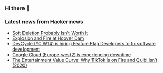 ### Hi there 👋

<!--
**arashid-sh/arashid-sh** is a ✨ _special_ ✨ repository because its `README.md` (this file) appears on your GitHub profile.

Here are some ideas to get you started:

- 🔭 I’m currently working on ...
- 🌱 I’m currently learning ...
- 👯 I’m looking to collaborate on ...
- 🤔 I’m looking for help with ...
- 💬 Ask me about ...
- 📫 How to reach me: ...
- 😄 Pronouns: ...
- ⚡ Fun fact: ...
-->

### Latest news from Hacker news
<!-- BLOG-POST-LIST:START -->
- [Soft Deletion Probably Isn&#39;t Worth It](https://brandur.org/soft-deletion)
- [Explosion and Fire at Hoover Dam](https://twitter.com/kristynashville/status/1549441916000825344)
- [DevCycle &lpar;YC W14&rpar; is hiring Feature Flag Developers to fix software development](https://devcycle.com/company/careers)
- [Google Cloud &lpar;Europe-west2&rpar; is experiencing downtime](https://status.cloud.google.com/incidents/fmEL9i2fArADKawkZAa2)
- [The Entertainment Value Curve: Why TikTok Is on Fire and Quibi Isn’t &lpar;2020&rpar;](https://www.reforge.com/blog/entertainment-value-curve)
<!-- BLOG-POST-LIST:END -->
